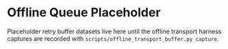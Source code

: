 # Offline Queue Placeholder

Placeholder retry buffer datasets live here until the offline transport harness
captures are recorded with `scripts/offline_transport_buffer.py capture`.
